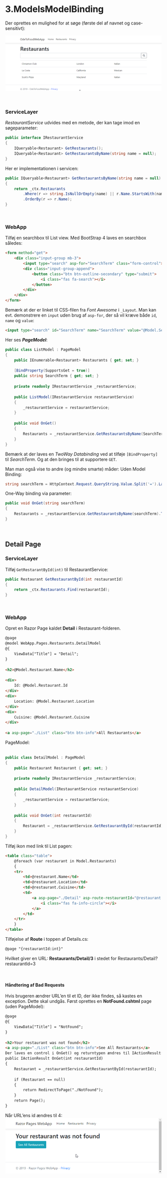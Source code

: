 ﻿# 3.ModelsModelBinding
Der oprettes en mulighed for at søge (første del af navnet og case-sensitivt):  

![Search](IndexList.png)

&nbsp;

### ServiceLayer

*RestaurantService* udvides med en metode, der kan tage imod en søgeparameter:
```c#
public interface IRestaurantService
{
    IQueryable<Restaurant> GetRestaurants();
    IQueryable<Restaurant> GetRestaurantsByName(string name = null);
}
```

Her er implementationen i servicen:
```c#
public IQueryable<Restaurant> GetRestaurantsByName(string name = null)
{
    return _ctx.Restaurants
        .Where(r => string.IsNullOrEmpty(name) || r.Name.StartsWith(name))
        .OrderBy(r => r.Name);
}
```

&nbsp;

### WebApp
Tilføj en searchbox til List view. Med BootStrap 4 laves en searchbox således:
```html
<form method="get">
    <div class="input-group mb-3">
        <input type="search" asp-for="SearchTerm" class="form-control">
        <div class="input-group-append">
            <button class="btn btn-outline-secondary" type="submit">
                <i class="fas fa-search"></i>
            </button>
        </div>
    </div>
</form>
```

Bemærk at der er linket til CSS-filen fra *Font Awesome* i `_Layout`.
Man kan evt. demonstrere en `input` uden brug af `asp-for`, der så vil kræve både `id`, `name` og `value`:
```html
<input type="search" id="SearchTerm" name="SearchTerm" value="@Model.SearchTerm">
```

Her ses ***PageModel***:
```c#
public class ListModel : PageModel
{
    public IEnumerable<Restaurant> Restaurants { get; set; }
 
    [BindProperty(SupportsGet = true)]
    public string SearchTerm { get; set; }
 
    private readonly IRestaurantService _restaurantService;
 
    public ListModel(IRestaurantService restaurantService)
    {
        _restaurantService = restaurantService;
    }
 
    public void OnGet()
    {
        Restaurants = _restaurantService.GetRestaurantsByName(SearchTerm);
    }
}
```

Bemærk at der laves en *TwoWay Databinding* ved at tilføje ```[BindProperty]``` til *SearchTerm*. Og at den bringes til at supportere `GET`.

Man man også vise to andre (og mindre smarte) måder:
Uden Model Binding:
```c#
string searchTerm = HttpContext.Request.QueryString.Value.Split('=').LastOrDefault();
```
One-Way binding via parameter:
```C#
public void OnGet(string searchTerm)
{
    Restaurants = _restaurantService.GetRestaurantsByName(searchTerm).ToList();
}
```

&nbsp;

## Detail Page
### ServiceLayer
Tilføj  ```GetRestarantById(int)``` til RestaurantService:
```c#
public Restaurant GetRestaurantById(int restaurantId)
{
    return _ctx.Restaurants.Find(restaurantId);
}
```

&nbsp;

### WebApp
Opret en Razor Page kaldet **Detail** i Restaurant-folderen.
```html
@page
@model WebApp.Pages.Restaurants.DetailModel
@{
    ViewData["Title"] = "Detail";
}
 
<h2>@Model.Restaurant.Name</h2>
 
<div>
    Id: @Model.Restaurant.Id
</div>
<div>
    Location: @Model.Restaurant.Location
</div>
<div>
    Cuisine: @Model.Restaurant.Cuisine
</div>
 
<a asp-page="./List" class="btn btn-info">All Restaurants</a>
```

PageModel:
```c#

public class DetailModel : PageModel
{
    public Restaurant Restaurant { get; set; }
 
    private readonly IRestaurantService _restaurantService;
 
    public DetailModel(IRestaurantService restaurantService)
    {
        _restaurantService = restaurantService;
    }
 
    public void OnGet(int restaurantId)
    {
        Restaurant = _restaurantService.GetRestaurantById(restaurantId);
    }
}
```

Tilføj ikon med link til List pagen:
```html
<table class="table">
    @foreach (var restaurant in Model.Restaurants)
    {
    <tr>
        <td>@restaurant.Name</td>
        <td>@restaurant.Location</td>
        <td>@restaurant.Cuisine</td>
        <td>
            <a asp-page="./Detail" asp-route-restaurantId="@restaurant.Id">
                <i class="fas fa-info-circle"></i>
            </a>
        </td>
    </tr>
    }
</table>
```

Tilføjelse af **Route** i toppen af Details.cs:
```html
@page "{restaurantId:int}"
```
Hvilket giver en URL: **Restaurants/Detail/3** i stedet for Restaurants/Detail?restaurantId=3

&nbsp;

#### Håndtering af Bad Requests
Hvis brugeren ændrer URL’en til et ID, der ikke findes, så kastes en exception. Dette skal undgås.
Først oprettes en **NotFound.cshtml** page (uden PageModel):
```html
@page
@{
    ViewData["Title"] = "NotFound";
}
 
<h2>Your restaurant was not found</h2>
<a asp-page="./List" class="btn btn-info">See All Restaurants</a>
Der laves en control i OnGet() og returntypen ændres til IActionResult:
public IActionResult OnGet(int restaurantId)
{
    Restaurant = _restaurantService.GetRestaurantById(restaurantId);
 
    if (Restaurant == null)
    {
        return RedirectToPage("./NotFound");
    }
    return Page();
}
```  


   
Når URL’ens id ændres til 4:
  
 ![ErrorPage](ErrorPage.png)